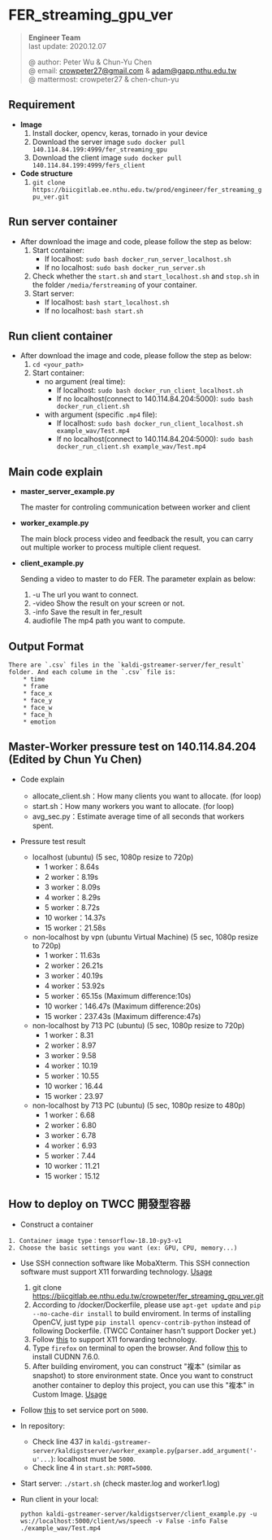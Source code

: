 # FER_streaming_gpu_ver

> **Engineer Team**  
> last update: 2020.12.07  
> 
> @ author: Peter Wu & Chun-Yu Chen  
> @ email: crowpeter27@gmail.com & adam@gapp.nthu.edu.tw  
> @ mattermost: crowpeter27 & chen-chun-yu 


## Requirement
* **Image**   
	1. Install docker, opencv, keras, tornado in your device  
	2. Download the server image `sudo docker pull 140.114.84.199:4999/fer_streaming_gpu`  
	3. Download the client image `sudo docker pull 140.114.84.199:4999/fers_client`  
* **Code structure**  
	1. `git clone https://biicgitlab.ee.nthu.edu.tw/prod/engineer/fer_streaming_gpu_ver.git`  

## Run server container
* After download the image and code, please follow the step as below:
    1.  Start container: 
        *    If localhost: `sudo bash docker_run_server_localhost.sh`
        *    If no localhost: `sudo bash docker_run_server.sh`
    3.  Check whether the `start.sh` and `start_localhost.sh` and `stop.sh` in the folder `/media/ferstreaming` of your container.
    4.  Start server:
        *    If localhost: `bash start_localhost.sh`
        *    If no localhost: `bash start.sh`

## Run client container
* After download the image and code, please follow the step as below:
    1. `cd <your_path>`
    2. Start container: 
        *    no argument (real time):
                *    If localhost: `sudo bash docker_run_client_localhost.sh`
                *    If no localhost(connect to 140.114.84.204:5000): `sudo bash docker_run_client.sh`
        *    with argument (specific `.mp4` file):
                *    If localhost: `sudo bash docker_run_client_localhost.sh example_wav/Test.mp4`
                *    If no localhost(connect to 140.114.84.204:5000): `sudo bash docker_run_client.sh example_wav/Test.mp4`
## Main code explain
* **master_server_example.py**

    The master for controling communication between worker and client

* **worker_example.py**

    The main block process video and feedback the result, you can carry out multiple worker to process multiple client request.

* **client_example.py**

    Sending a video to master to do FER. The parameter explain as below:
    1. -u
        The url you want to connect.
    2. -video
        Show the result on your screen or not.
    3. -info
        Save the result in fer_result
    4. audiofile
        The mp4 path you want to compute.

## Output Format
    There are `.csv` files in the `kaldi-gstreamer-server/fer_result` folder. And each colume in the `.csv` file is:
        * time
        * frame
        * face_x
        * face_y
        * face_w
        * face_h
        * emotion

## Master-Worker pressure test on 140.114.84.204 (Edited by Chun Yu Chen)
*    Code explain
        *    allocate_client.sh：How many clients you want to allocate. (for loop)
        *    start.sh：How many workers you want to allocate. (for loop)
        *    avg_sec.py：Estimate average time of all seconds that workers spent.

*    Pressure test result
        *   localhost (ubuntu) (5 sec, 1080p resize to 720p)
            *    1 worker：8.64s
            *    2 worker：8.19s
            *    3 worker：8.09s
            *    4 worker：8.29s
            *    5 worker：8.72s
            *    10 worker：14.37s
            *    15 worker：21.58s
        *   non-localhost by vpn (ubuntu Virtual Machine) (5 sec, 1080p resize to 720p)
            *   1 worker：11.63s
            *   2 worker：26.21s
            *   3 worker：40.19s
            *   4 worker：53.92s
            *   5 worker：65.15s (Maximum difference:10s)
            *   10 worker：146.47s (Maximum difference:20s)
            *   15 worker：237.43s (Maximum difference:47s)
        *   non-localhost by 713 PC (ubuntu) (5 sec, 1080p resize to 720p)
            *   1 worker：8.31
            *   2 worker：8.97
            *   3 worker：9.58
            *   4 worker：10.19
            *   5 worker：10.55
            *   10 worker：16.44
            *   15 worker：23.97
        *   non-localhost by 713 PC (ubuntu) (5 sec, 1080p resize to 480p)
            *   1 worker：6.68
            *   2 worker：6.80
            *   3 worker：6.78
            *   4 worker：6.93
            *   5 worker：7.44
            *   10 worker：11.21
            *   15 worker：15.12

## How to deploy on TWCC 開發型容器
*    Construct a container

    1. Container image type：tensorflow-18.10-py3-v1
    2. Choose the basic settings you want (ex: GPU, CPU, memory...)
*    Use SSH connection software like MobaXterm. This SSH connection software must support X11 forwarding technology. [Usage](https://www.twcc.ai/doc?page=container&euqinu=true#%E4%BD%BF%E7%94%A8-SSH-%E7%99%BB%E5%85%A5%E9%80%A3%E7%B7%9A)

        1. git clone https://biicgitlab.ee.nthu.edu.tw/crowpeter/fer_streaming_gpu_ver.git
        2. According to /docker/Dockerfile, please use `apt-get update` and `pip --no-cache-dir install` to build enviroment. In terms of installing OpenCV, just type `pip install opencv-contrib-python` instead of following Dockerfile. (TWCC Container hasn't support Docker yet.)
        3. Follow [this](https://www.evernote.com/shard/s102/client/snv?noteGuid=a316760b-4496-4a65-87bb-9cdc7c785988&noteKey=24f512e80c098103&sn=https%3A%2F%2Fwww.evernote.com%2Fshard%2Fs102%2Fsh%2Fa316760b-4496-4a65-87bb-9cdc7c785988%2F24f512e80c098103&title=%255Bsop%255D%2Btwcc%2Bx11%2B%25E5%259C%2596%25E5%25BD%25A2%25E4%25BB%258B%25E9%259D%25A2%25E6%2594%25AF%25E6%258F%25B4&fbclid=IwAR3igPMHlsfPRl1rZFM5lfkrlCin9cRjgBYJhSnvG6hRhozKGZW7HDmXjP8) to support X11 forwarding technology.
        4. Type `firefox` on terminal to open the browser. And follow [this](https://blog.csdn.net/fengxinzioo/article/details/101679140) to install CUDNN 7.6.0.
        5. After building enviroment, you can construct "複本" (similar as        snapshot) to store environment state. Once you want to construct another container to deploy this project, you can use this "複本" in Custom Image. [Usage](https://man.twcc.ai/@twccdocs/SJlZnSOaN?type=view#%E9%96%8B%E7%99%BC%E5%9E%8B%E5%AE%B9%E5%99%A8%E8%A4%87%E6%9C%AC)

*    Follow [this](https://man.twcc.ai/@twccdocs/SJlZnSOaN?type=view#%E8%A8%AD%E5%AE%9A%E5%AE%B9%E5%99%A8%E6%9C%8D%E5%8B%99%E5%9F%A0) to set service port on `5000`.
*    In repository:
        *    Check line 437 in `kaldi-gstreamer-server/kaldigstserver/worker_example.py`(`parser.add_argument('-u'...`): localhost must be `5000`.
        *    Check line 4 in `start.sh`: `PORT=5000`.
*    Start server: `./start.sh` (check master.log and worker1.log)
*    Run client in your local:
    
        `python kaldi-gstreamer-server/kaldigstserver/client_example.py -u ws://localhost:5000/client/ws/speech -v False -info False ./example_wav/Test.mp4`